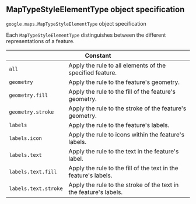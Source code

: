 <h2 id="MapTypeStyleElementType">
MapTypeStyleElementType
object specification
</h2><p>
<code><span itemprop="path">google.maps</span>.<span itemprop="name">MapTypeStyleElementType</span></code>
object specification
</p><p>Each <code>MapTypeStyleElementType</code> distinguishes between the different representations of a feature.</p><table class="constants responsive" summary="object MapTypeStyleElementType - Constants">
<thead>
<tr><th colspan="2">Constant</th>
</tr></thead>
<tbody>
<tr>
<td><code>all</code></td>
<td>Apply the rule to all elements of the specified feature.</td>
</tr>
<tr>
<td><code>geometry</code></td>
<td>Apply the rule to the feature's geometry.</td>
</tr>
<tr>
<td><code>geometry.fill</code></td>
<td>Apply the rule to the fill of the feature's geometry.</td>
</tr>
<tr>
<td><code>geometry.stroke</code></td>
<td>Apply the rule to the stroke of the feature's geometry.</td>
</tr>
<tr>
<td><code>labels</code></td>
<td>Apply the rule to the feature's labels.</td>
</tr>
<tr>
<td><code>labels.icon</code></td>
<td>Apply the rule to icons within the feature's labels.</td>
</tr>
<tr>
<td><code>labels.text</code></td>
<td>Apply the rule to the text in the feature's label.</td>
</tr>
<tr>
<td><code>labels.text.fill</code></td>
<td>Apply the rule to the fill of the text in the feature's labels.</td>
</tr>
<tr>
<td><code>labels.text.stroke</code></td>
<td>Apply the rule to the stroke of the text in the feature's labels.</td>
</tr>
</tbody>
</table>